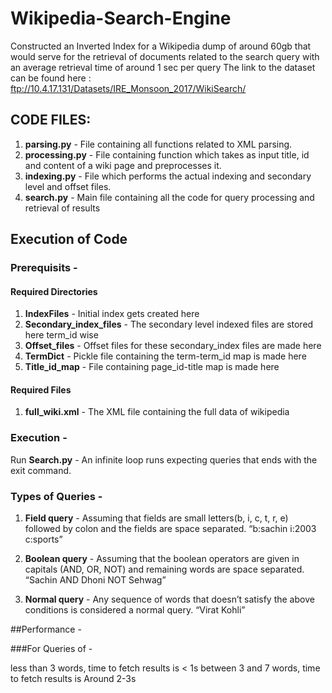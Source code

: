 # Wikipedia-Search-Engine
Constructed an Inverted Index for a Wikipedia dump of around 60gb that would serve for the retrieval of documents related to the search query with an average retrieval time of around 1 sec per query
The link to the dataset can be found here : ftp://10.4.17.131/Datasets/IRE_Monsoon_2017/WikiSearch/

## CODE FILES:

1. **parsing.py** - File containing all functions related to XML parsing.
2. **processing.py** - File containing function which takes as input title, id and content of a wiki page and preprocesses it.
3. **indexing.py** -  File which performs the actual indexing and secondary level and offset files.
4. **search.py** - Main file containing all the code for query processing and retrieval of results

## Execution of Code
### Prerequisits - 
#### Required Directories
1. **IndexFiles** - Initial index gets created here 
2. **Secondary_index_files** - The secondary level indexed files are stored here term_id wise
3. **Offset_files** - Offset files for these secondary_index files are made here
4. **TermDict** - Pickle file containing the term-term_id map is made here
5. **Title_id_map** - File containing page_id-title map is made here

#### Required Files
1. **full_wiki.xml** - The XML file containing the full data of wikipedia

### Execution -  
Run **Search.py** - An infinite loop runs expecting queries that ends with the exit command.

### Types of Queries - 
1. **Field query** - Assuming that fields are small letters(b, i, c, t, r, e) followed by colon and the fields are space separated.
“b:sachin i:2003 c:sports”

2. **Boolean query** - Assuming that the boolean operators are given in capitals (AND, OR, NOT) and remaining words are space separated.
“Sachin AND Dhoni NOT Sehwag” 

3. **Normal query** - Any sequence of words that doesn’t satisfy the above conditions is considered a normal query.
    “Virat Kohli”
    
##Performance -

###For Queries of -

less than 3 words, time to fetch results is < 1s
between 3 and 7 words, time to fetch results is Around 2-3s
